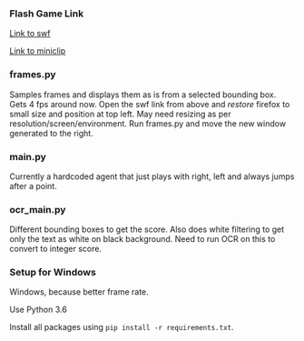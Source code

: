 ### Flash Game Link
[Link to swf](https://www.miniclip.com/games/bug-on-a-wire/en/bug.swf?mc_gamename=Bug+On+A+Wire&mc_hsname=1446&mc_iconBig=bugmedicon.jpg&mc_icon=bugsmallicon.jpg&mc_negativescore=0&mc_players_site=1&mc_scoreistime=0&mc_lowscore=0&mc_width=600&mc_height=300&mc_lang=en&mc_webmaster=0&mc_playerbutton=0&mc_v2=1&loggedin=0&mc_loggedin=0&mc_uid=0&mc_sessid=f78c2dbb92961726d9a87c8f9aa753d2&mc_shockwave=0&mc_gameUrl=%2Fgames%2Fbug-on-a-wire%2Fen%2F&mc_ua=705d28c&mc_geo=us-west-2&mc_geoCode=US&vid=0&vtype=ima&m_vid=1&mc_preroll_check=1&channel=miniclip.preroll&m_channel=miniclip.midroll&s_content=0&mc_plat_id=2&mc_extra=enable_personalized_ads%3D1&mc_image_cdn_path=https%3A%2F%2Favatars.miniclip.com%2F&login_allowed=1&dfp_video_url=https%253A%252F%252Fpubads.g.doubleclick.net%252Fgampad%252Fads%253Fsz%253D600x400%2526iu%253D%252F116850162%252FMiniclip.com_Preroll%2526ciu_szs%2526impl%253Ds%2526gdfp_req%253D1%2526env%253Dvp%2526output%253Dxml_vast2%2526unviewed_position_start%253D1%2526cust_params%253D%2526npa%253D0%2526cust_params%253DgCat%25253Dcategory_13%252526gName%25253Dgame_1446%252526width%25253D600%252526height%25253D300%252526page_domain%25253Dgames%252526gAATF%25253Dgaatf_Y%252526gLanguage%25253Dlanguage_en%252526gPageType%25253Dpagetype_gamepage%252526gDemo1%25253Ddemo1_1%252526gDemo2%25253Ddemo2_2%252526gPageUrl%25253Dhttps%2525253A%2525252F%2525252Fwww.miniclip.com%2525252Fgames%2525252Fbug-on-a-wire%2525252Fen%2525252F%2526url%253D&fn=bug.swf)

[Link to miniclip](https://www.miniclip.com/games/bug-on-a-wire/en/)


### frames.py
Samples frames and displays them as is from a selected bounding box. Gets 4 fps around now.
Open the swf link from above and _restore_ firefox to small size and position at top left. May need resizing as per resolution/screen/environment.
Run frames.py and move the new window generated to the right.

### main.py
Currently a hardcoded agent that just plays with right, left and always jumps after a point.

### ocr_main.py
Different bounding boxes to get the score. Also does white filtering to get only the text as white on black background. Need to run OCR on this to convert to integer score.

### Setup for Windows
Windows, because better frame rate.

Use Python 3.6

Install all packages using `pip install -r requirements.txt`.
